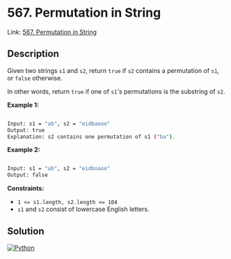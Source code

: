 # 567. Permutation in String

Link: [567. Permutation in String](https://leetcode.com/problems/permutation-in-string/description/)

## Description

Given two strings `s1` and `s2`, return `true` if `s2` contains a permutation of `s1`, or `false` otherwise.

In other words, return `true` if one of `s1`'s permutations is the substring of `s2`.

**Example 1:**

```bash

Input: s1 = "ab", s2 = "eidbaooo"
Output: true
Explanation: s2 contains one permutation of s1 ("ba").

```

**Example 2:**

```bash

Input: s1 = "ab", s2 = "eidboaoo"
Output: false

```

**Constraints:**

* `1 <= s1.length, s2.length <= 104`
* `s1` and `s2` consist of lowercase English letters.

## Solution

[![Python](https://img.shields.io/badge/-Python-black?style=for-the-badge&logo=python)](./solution.py)
